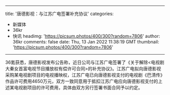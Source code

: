 
---
title: '唐德影视：与江苏广电签署补充协议'
categories: 
 - 新媒体
 - 36kr
 - 快讯
headimg: 'https://picsum.photos/400/300?random=7806'
author: 36kr
comments: false
date: Thu, 13 Jan 2022 11:38:19 GMT
thumbnail: 'https://picsum.photos/400/300?random=7806'
---

<div>   
36氪获悉，唐德影视发布公告称，近日公司与江苏广电签署了《关于解除<电视剧大秦女首富电视节目播放权有偿许可合同>的补充协议》。江苏广电拟向唐德影视采购某电视剧项目的电视播映权，江苏广电已向唐德影视支付的电视剧《巴清传》作品许可费用4650万元，双方一致同意用于抵扣江苏广电应向唐德影视支付的上述某电视剧项目的许可费用，具体由双方另行签署书面合同予以约定。  
</div>
            
